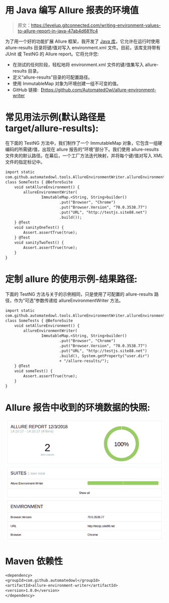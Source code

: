 # 用 Java 编写 Allure 报表的环境值

> 原文：<https://levelup.gitconnected.com/writing-environment-values-to-allure-report-in-java-47ab4d681fc4>

为了用一个好的功能扩展 Allure 框架，我开发了 [Java 库](https://github.com/AutomatedOwl/allure-environment-writer)，它允许在运行时使用 allure-results 目录将键/值对写入 environment.xml 文件。目前，该库支持带有 JUnit 或 TestNG 的 Allure report。它将允许您:

*   在测试的任何阶段，轻松地将 environment.xml 文件的键/值集写入 allure-results 目录。
*   定义“allure-results”目录的可配置路径。
*   使用 ImmutableMap 对象为环境创建一组不可变的值。
*   GitHub 链接:【https://github.com/AutomatedOwl/allure-environment-writer 

# 常见用法示例(默认路径是 target/allure-results):

在下面的 TestNG 方法中，我们制作了一个 ImmutableMap 对象，它包含一组硬编码的所需键/值，出现在 allure 报告的“环境”部分下。我们使用 allure-results 文件夹的默认路径。在幕后，一个工厂方法迭代映射，并将每个键/值对写入 XML 文件的指定标记中。

```
import static com.github.automatedowl.tools.AllureEnvironmentWriter.allureEnvironmentWriter;public class SomeTests { @BeforeSuite
    void setAllureEnvironment() {
        allureEnvironmentWriter(
                ImmutableMap.<String, String>builder()
                        .put("Browser", "Chrome")
                        .put("Browser.Version", "70.0.3538.77")
                        .put("URL", "http://testjs.site88.net")
                        .build());
    } @Test
    void sanityOneTest() {
        Assert.assertTrue(true);
    } @Test
    void sanityTwoTest() {
        Assert.assertTrue(true);
    }
}
```

# 定制 allure 的使用示例-结果路径:

下面的 TestNG 方法与关于的示例相同，只是使用了可配置的 allure-results 路径，作为“可选”参数传递给 allureEnvironmentWriter 方法。

```
import static com.github.automatedowl.tools.AllureEnvironmentWriter.allureEnvironmentWriter;public class SomeTests { @BeforeSuite
    void setAllureEnvironment() {
        allureEnvironmentWriter(
                ImmutableMap.<String, String>builder()
                        .put("Browser", "Chrome")
                        .put("Browser.Version", "70.0.3538.77")
                        .put("URL", "http://testjs.site88.net")
                        .build(), System.getProperty("user.dir")
                        + "/allure-results/");
    } @Test
    void someTest() {
        Assert.assertTrue(true);
    }
}
```

# Allure 报告中收到的环境数据的快照:

![](img/733dafc4ac2c1fbbe85619005c036fbb.png)

# Maven 依赖性

```
<dependency>
<groupId>com.github.automatedowl</groupId>
<artifactId>allure-environment-writer</artifactId><version>1.0.0</version>
</dependency>
```